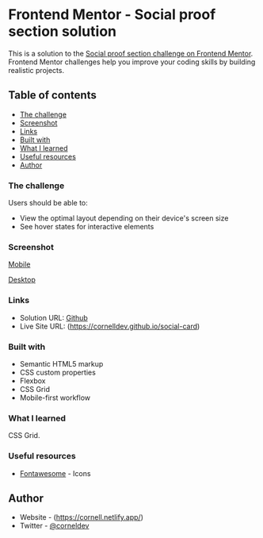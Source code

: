 # Frontend Mentor - Social proof section solution

This is a solution to the [Social proof section challenge on Frontend Mentor](https://www.frontendmentor.io/challenges/social-proof-section-6e0qTv_bA). Frontend Mentor challenges help you improve your coding skills by building realistic projects. 

## Table of contents

  - [The challenge](#the-challenge)
  - [Screenshot](#screenshot)
  - [Links](#links)
  - [Built with](#built-with)
  - [What I learned](#what-i-learned)
  - [Useful resources](#useful-resources)
  - [Author](#author)

### The challenge

Users should be able to:

- View the optimal layout depending on their device's screen size
- See hover states for interactive elements

### Screenshot

[Mobile](/mobile.png)

[Desktop](/desktop.png)

### Links

- Solution URL: [Github](https://github.com/cornelldev/social-card)
- Live Site URL: (https://cornelldev.github.io/social-card)

### Built with

- Semantic HTML5 markup
- CSS custom properties
- Flexbox
- CSS Grid
- Mobile-first workflow

### What I learned

CSS Grid. 

### Useful resources

- [Fontawesome](https://fontawesome.com/) - Icons 

## Author

- Website - (https://cornell.netlify.app/)
- Twitter - [@corneldev](https://www.twtter.com/corneldev)

